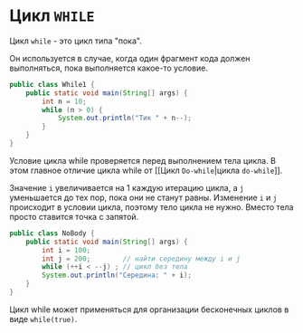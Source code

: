 # Цикл `WHILE`
Цикл `while` - это цикл типа "пока".

Он используется в случае, когда один фрагмент кода должен выполняться, пока выполняется какое-то условие.
```java
public class While1 {
    public static void main(String[] args) {
        int n = 10;
        while (n > 0) {
            System.out.println("Тик " + n--);
        }
    }
}
```
Условие цикла while проверяется перед выполнением тела цикла. В этом главное отличие цикла while от [[Цикл `Do-while`|цикла `do-while`]].

Значение `i` увеличивается на 1 каждую итерацию цикла, а `j` уменьшается до тех пор, пока они не станут равны. Изменение `i` и `j` происходит в условии цикла, поэтому тело цикла не нужно. Вместо тела просто ставится точка с запятой.
```java
public class NoBody {
    public static void main(String[] args) {
        int i = 100;
        int j = 200;        // найти середину между i и j
        while (++i < --j) ; // цикл без тела
        System.out.println("Середина: " + i);
    }
}
```

Цикл while может применяться для организации бесконечных циклов в виде `while(true)`.